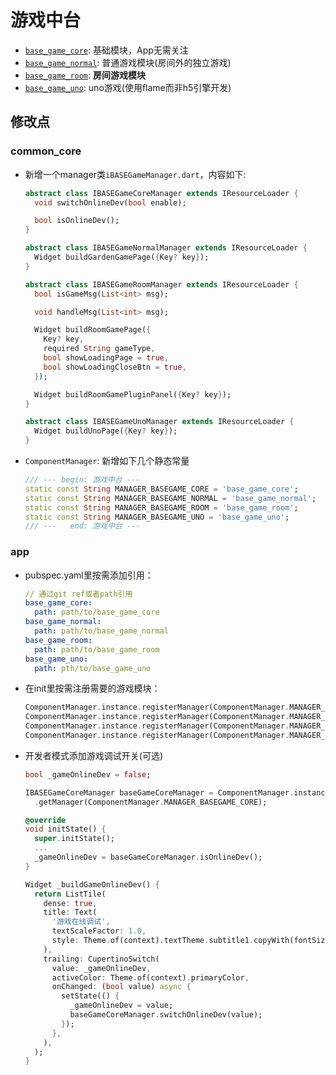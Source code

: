 # 游戏中台

- [`base_game_core`](base_game_core): 基础模块，App无需关注
- [`base_game_normal`](base_game_normal): 普通游戏模块(房间外的独立游戏)
- [`base_game_room`](base_game_room): **房间游戏模块**
- [`base_game_uno`](base_game_uno): uno游戏(使用flame而非h5引擎开发)

## 修改点

### common_core

- 新增一个manager类`iBASEGameManager.dart`，内容如下:
  
  ```dart
  abstract class IBASEGameCoreManager extends IResourceLoader {
    void switchOnlineDev(bool enable);
  
    bool isOnlineDev();
  }
  
  abstract class IBASEGameNormalManager extends IResourceLoader {
    Widget buildGardenGamePage({Key? key});
  }
  
  abstract class IBASEGameRoomManager extends IResourceLoader {
    bool isGameMsg(List<int> msg);
  
    void handleMsg(List<int> msg);
  
    Widget buildRoomGamePage({
      Key? key,
      required String gameType,
      bool showLoadingPage = true,
      bool showLoadingCloseBtn = true,
    });
  
    Widget buildRoomGamePluginPanel({Key? key});
  }
  
  abstract class IBASEGameUnoManager extends IResourceLoader {
    Widget buildUnoPage({Key? key});
  }
  ```
  
- `ComponentManager`: 新增如下几个静态常量  

  ```dart
  /// --- begin: 游戏中台 ---
  static const String MANAGER_BASEGAME_CORE = 'base_game_core';
  static const String MANAGER_BASEGAME_NORMAL = 'base_game_normal';
  static const String MANAGER_BASEGAME_ROOM = 'base_game_room';
  static const String MANAGER_BASEGAME_UNO = 'base_game_uno';
  /// ---   end: 游戏中台 ---
  ```


### app

- pubspec.yaml里按需添加引用：

  ```yaml
  // 通过git ref或者path引用
  base_game_core:
    path: path/to/base_game_core
  base_game_normal:
    path: path/to/base_game_normal
  base_game_room:
    path: path/to/base_game_room
  base_game_uno:
    path: pth/to/base_game_uno
  ```

- 在init里按需注册需要的游戏模块：

  ```dart
  ComponentManager.instance.registerManager(ComponentManager.MANAGER_BASEGAME_CORE, BASEGameCoreManager());
  ComponentManager.instance.registerManager(ComponentManager.MANAGER_BASEGAME_NORMAL, BASEGameNormalManager());
  ComponentManager.instance.registerManager(ComponentManager.MANAGER_BASEGAME_ROOM, BASEGameRoomManager());
  ComponentManager.instance.registerManager(ComponentManager.MANAGER_BASEGAME_UNO, BASEGameUnoManager());
  ```

- 开发者模式添加游戏调试开关(可选)

  ```dart
  bool _gameOnlineDev = false;
  
  IBASEGameCoreManager baseGameCoreManager = ComponentManager.instance
    .getManager(ComponentManager.MANAGER_BASEGAME_CORE);
  
  @override
  void initState() {
    super.initState();
    ...
    _gameOnlineDev = baseGameCoreManager.isOnlineDev();
  }
  
  Widget _buildGameOnlineDev() {
    return ListTile(
      dense: true,
      title: Text(
        '游戏在线调试',
        textScaleFactor: 1.0,
        style: Theme.of(context).textTheme.subtitle1.copyWith(fontSize: 16.0),
      ),
      trailing: CupertinoSwitch(
        value: _gameOnlineDev,
        activeColor: Theme.of(context).primaryColor,
        onChanged: (bool value) async {
          setState(() {
            _gameOnlineDev = value;
            baseGameCoreManager.switchOnlineDev(value);
          });
        },
      ),
    );
  }
  ```
